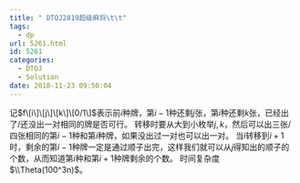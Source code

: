 ```yaml
---
title: " DTOJ2819超级麻将\t\t"
tags:
  - dp
url: 5261.html
id: 5261
categories:
  - DTOJ
  - Solution
date: 2018-11-23 09:50:04
---
```


记$f\[i\]\[j\]\[k\]\[0/1\]$表示前$i$种牌，第$i-1$种还剩$j$张，第$i$种还剩$k$张，已经出了/还没出一对相同的牌是否可行。 转移时要从大到小枚举$j,k$，然后可以出三张/四张相同的第$i-1$种和第$i$种牌，如果没出过一对也可以出一对。 当$i$转移到$i+1$时，剩余的第$i-1$种牌一定是通过顺子出完，这样我们就可以从$j$得知出的顺子的个数，从而知道第$i$种和第$i+1$种牌剩余的个数。 时间复杂度$\\Theta(100^3n)$。